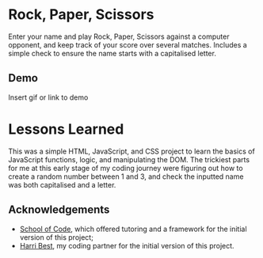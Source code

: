 # Rock, Paper, Scissors
Enter your name and play Rock, Paper, Scissors against a computer opponent, and keep track of your score over several matches. Includes a simple check to ensure the name starts with a capitalised letter.


## Demo

Insert gif or link to demo


# Lessons Learned
This was a simple HTML, JavaScript, and CSS project to learn the basics of JavaScript functions, logic, and manipulating the DOM. The trickiest parts for me at this early stage of my coding journey were figuring out how to create a random number between 1 and 3, and check the inputted name was both capitalised and a letter. 


## Acknowledgements
- [School of Code](https://www.schoolofcode.co.uk/), which offered tutoring and a framework for the initial version of this project;
- [Harri Best](https://github.com/HairiBeast), my coding partner for the initial version of this project.